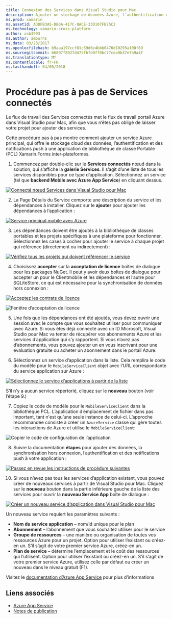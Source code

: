 ```yaml
---
title: Connexion des Services dans Visual Studio pour Mac
description: Ajouter un stockage de données Azure, l’authentification et des notifications push aux applications mobiles à partir de Visual Studio pour Mac
ms.prod: xamarin
ms.assetid: ADDFB3A5-DB6A-417C-8ACE-33D107FB75C2
ms.technology: xamarin-cross-platform
author: asb3993
ms.author: amburns
ms.date: 03/23/2017
ms.openlocfilehash: b9aaa197ccf01c59d6e4bbb0476d10295a108f89
ms.sourcegitcommit: 66807f8927d472fbfd0ff8bc77cea9b37e7b9a4f
ms.translationtype: MT
ms.contentlocale: fr-FR
ms.lasthandoff: 04/05/2018
---
```

# <a name="connected-services-walkthrough"></a>Procédure pas à pas de Services connectés

Le flux de travail des Services connectés met le flux de travail portail Azure dans Visual Studio pour Mac, afin que vous n’êtes pas obligé de laisser votre projet pour ajouter des services.

Cette procédure pas à pas montre comment ajouter un service Azure principal, qui offre le stockage cloud des données, l’authentification et des notifications push à une application de bibliothèque de classe Portable (PCL) Xamarin.Forms inter-plateformes.


1.  Commencez par double-clic sur le **Services connectés** nœud dans la solution, qui s’affiche la **galerie Services**.
  Il s’agit d’une liste de tous les services disponibles pour ce type d’application. Sélectionnez un service (tel que **backend Mobile avec Azure App Service**) en cliquant dessus.

  [![](connected-services-images/image001-sml.png "Connecté nœud Services dans Visual Studio pour Mac")](connected-services-images/image001.png#lightbox)

2. La Page Détails du Service comporte une description du service et les dépendances à installer.
  Cliquez sur le **ajouter** pour ajouter les dépendances à l’application :

  [![](connected-services-images/image002-sml.png "Service principal mobile avec Azure")](connected-services-images/image002.png#lightbox)

3. Les dépendances doivent être ajoutés à la bibliothèque de classes portables et les projets spécifiques à une plateforme pour fonctionner.
  Sélectionnez les cases à cocher pour ajouter le service à chaque projet qui référence (directement ou indirectement) :

  [![](connected-services-images/image003-sml.png "Vérifiez tous les projets qui doivent référencer le service")](connected-services-images/image003.png#lightbox)

4. Choisissez **accepter** sur la **acceptation de licence** boîtes de dialogue pour les packages NuGet.
  Il peut y avoir deux boîtes de dialogue pour accepter un pour le Clientmobile et les dépendances et l’autre pour SQLiteStore, ce qui est nécessaire pour la synchronisation de données hors connexion :

  [![](connected-services-images/image004-sml.png "Acceptez les contrats de licence")](connected-services-images/image004.png#lightbox)

  ![](connected-services-images/image005.png "Fenêtre d’acceptation de licence")

5. Une fois que les dépendances ont été ajoutés, vous devez ouvrir une session avec le compte que vous souhaitez utiliser pour communiquer avec Azure.
  Si vous êtes déjà connecté avec un ID Microsoft, Visual Studio pour Mac va tenter de récupérer vos abonnements Azure et les services d’application qui s’y rapportent. Si vous n’avez pas d’abonnements, vous pouvez ajouter un en vous inscrivant pour une évaluation gratuite ou acheter un abonnement dans le portail Azure.

6. Sélectionnez un service d’application dans la liste. Cela remplira le code du modèle pour le `MobileServiceClient` objet avec l’URL correspondante du service application sur Azure :

  [![](connected-services-images/image006-sml.png "Sélectionnez le service d’applications à partir de la liste")](connected-services-images/image006.png#lightbox)

  S’il n’y a aucun service répertorié, cliquez sur le **nouveau** bouton (voir l’étape 9.)

7. Copiez le code de modèle pour le `MobileServiceClient` dans la bibliothèque PCL. L’application d’emplacement de fichier dans pas important, tant n'est qu’une seule instance de celui-ci.
  L’approche recommandée consiste à créer un `AzureService` classe qui gère toutes les interactions de Azure et utilise le `MobileServiceClient`:

  ![](connected-services-images/image007.png "Copier le code de configuration de l’application")

8. Suivre la documentation **étapes** pour ajouter des données, la synchronisation hors connexion, l’authentification et des notifications push à votre application :

  [![](connected-services-images/image008-sml.png "Passez en revue les instructions de procédure suivantes")](connected-services-images/image008.png#lightbox)

10. Si vous n’avez pas tous les services d’application existant, vous pouvez créer de nouveaux services à partir de Visual Studio pour Mac.
  Cliquez sur le **nouveau** bouton dans la partie inférieure gauche de la liste des services pour ouvrir la **nouveau Service App** boîte de dialogue :

  [![](connected-services-images/image009-sml.png "Créer un nouveau service d’application dans Visual Studio pour Mac")](connected-services-images/image009.png#lightbox)

Un nouveau service requiert les paramètres suivants :

-   **Nom du service application** – nom/id unique pour le plan
-   **Abonnement** – l’abonnement que vous souhaitez utiliser pour le service
-   **Groupe de ressources** – une manière ou organisation de toutes vos ressources Azure pour un projet. Option pour utiliser l’existant ou créez-en un. S’il s’agit de votre premier service Azure, créez-en un.
-   **Plan de service** – détermine l’emplacement et le coût des ressources qui l’utilisent. Option pour utiliser l’existant ou créez-en un. S’il s’agit de votre premier service Azure, utilisez celle par défaut ou créer un nouveau dans le niveau gratuit (F1).

Visitez le [documentation d’Azure App Service](https://docs.microsoft.com/azure/app-service/) pour plus d’informations


## <a name="related-links"></a>Liens associés

- [Azure App Service](https://docs.microsoft.com/en-us/azure/app-service/)
- [Notes de publication](https://developer.xamarin.com/releases/studio/xamarin.studio_6.2/xamarin.studio_6.2/#Connected_Services)
